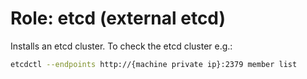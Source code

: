# Role: etcd (external etcd)

Installs an etcd cluster. To check the etcd cluster e.g.:

```bash
etcdctl --endpoints http://{machine private ip}:2379 member list
```
